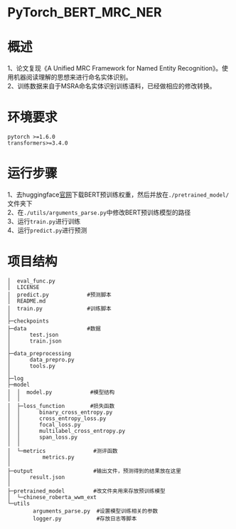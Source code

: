 # PyTorch_BERT_MRC_NER

# 概述
1、论文复现《A Unified MRC Framework for Named Entity Recognition》。使用机器阅读理解的思想来进行命名实体识别。<br>
2、训练数据来自于MSRA命名实体识别训练语料，已经做相应的修改转换。<br>

# 环境要求
```
pytorch >=1.6.0
transformers>=3.4.0
```
# 运行步骤
1、去huggingface[官网](https://huggingface.co/models)下载BERT预训练权重，然后并放在`./pretrained_model/`文件夹下<br>
2、在`./utils/arguments_parse.py`中修改BERT预训练模型的路径<br>
3、运行`train.py`进行训练<br>
4、运行`predict.py`进行预测

# 项目结构
```
│  eval_func.py
│  LICENSE
│  predict.py            #预测脚本
│  README.md
│  train.py              #训练脚本
│
├─checkpoints
├─data                   #数据
│      test.json
│      train.json
│
├─data_preprocessing
│      data_prepro.py
│      tools.py
│
├─log
├─model
│  │  model.py            #模型结构
│  │
│  ├─loss_function        #损失函数
│  │      binary_cross_entropy.py
│  │      cross_entropy_loss.py
│  │      focal_loss.py
│  │      multilabel_cross_entropy.py
│  │      span_loss.py
│  │
│  └─metrics               #测评函数
│          metrics.py
│
├─output                   #输出文件，预测得到的结果放在这里
│      result.json
│
├─pretrained_model         #改文件夹用来存放预训练模型
│  └─chinese_roberta_wwm_ext
└─utils
        arguments_parse.py  #设置模型训练相关的参数
        logger.py           #存放日志等脚本
```

